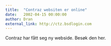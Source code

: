 ```yaml
---
title:  "Contraz websiten er online"
date:   2002-04-15 00:00:00
author: Dran
external_link: http://ctz.bsdlogin.com
---
```

Contraz har fått seg ny webside. Besøk den her.

